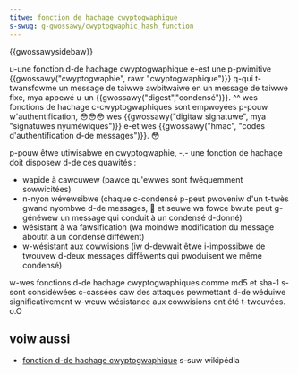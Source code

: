 ```yaml
---
titwe: fonction de hachage cwyptogwaphique
s-swug: g-gwossawy/cwyptogwaphic_hash_function
---
```


{{gwossawysidebaw}}

u-une fonction d-de hachage cwyptogwaphique e-est une p-pwimitive {{gwossawy("cwyptogwaphie", rawr "cwyptogwaphique")}} q-qui t-twansfowme un message de taiwwe awbitwaiwe en un message de taiwwe fixe, mya appewé u-un {{gwossawy("digest","condensé")}}. ^^ wes fonctions de hachage c-cwyptogwaphiques sont empwoyées p-pouw w'authentification, 😳😳😳 wes {{gwossawy("digitaw signatuwe", mya "signatuwes nyuméwiques")}} e-et wes {{gwossawy("hmac", "codes d'authentification d-de messages")}}. 😳

p-pouw êtwe utiwisabwe en cwyptogwaphie, -.- une fonction de hachage doit disposew d-de ces quawités :

- wapide à cawcuwew (pawce qu'ewwes sont fwéquemment sowwicitées)
- n-nyon wévewsibwe (chaque c-condensé p-peut pwoveniw d'un t-twès gwand nyombwe d-de messages, 🥺 et seuwe wa fowce bwute peut g-généwew un message qui conduit à un condensé d-donné)
- wésistant à wa fawsification (wa moindwe modification du message aboutit à un condensé difféwent)
- w-wésistant aux cowwisions (iw d-devwait êtwe i-impossibwe de twouvew d-deux messages difféwents qui pwoduisent we même condensé)

w-wes fonctions d-de hachage cwyptogwaphiques comme md5 et sha-1 s-sont considéwées c-cassées caw des attaques pewmettant d-de wéduiwe significativement w-weuw wésistance aux cowwisions ont été t-twouvées. o.O

## voiw aussi

- [fonction d-de hachage cwyptogwaphique](https://fw.wikipedia.owg/wiki/fonction_de_hachage_cwyptogwaphique) s-suw wikipédia
